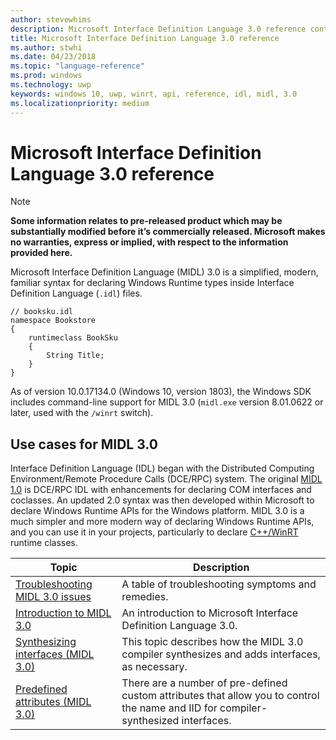 ```yaml
---
author: stevewhims
description: Microsoft Interface Definition Language 3.0 reference content.
title: Microsoft Interface Definition Language 3.0 reference
ms.author: stwhi
ms.date: 04/23/2018
ms.topic: "language-reference"
ms.prod: windows
ms.technology: uwp
keywords: windows 10, uwp, winrt, api, reference, idl, midl, 3.0
ms.localizationpriority: medium
---
```


# Microsoft Interface Definition Language 3.0 reference
> [!NOTE]
> **Some information relates to pre-released product which may be substantially modified before it’s commercially released. Microsoft makes no warranties, express or implied, with respect to the information provided here.**

Microsoft Interface Definition Language (MIDL) 3.0 is a simplified, modern, familiar syntax for declaring Windows Runtime types inside Interface Definition Language (`.idl`) files.

```idl
// booksku.idl
namespace Bookstore
{
    runtimeclass BookSku
    {
        String Title;
    }
}
```

As of version 10.0.17134.0 (Windows 10, version 1803), the Windows SDK includes command-line support for MIDL 3.0 (`midl.exe` version 8.01.0622 or later, used with the `/winrt` switch).

## Use cases for MIDL 3.0
Interface Definition Language (IDL) began with the Distributed Computing Environment/Remote Procedure Calls (DCE/RPC) system. The original [MIDL 1.0](https://msdn.microsoft.com/library/windows/desktop/aa367091) is DCE/RPC IDL with enhancements for declaring COM interfaces and coclasses. An updated 2.0 syntax was then developed within Microsoft to declare Windows Runtime APIs for the Windows platform. MIDL 3.0 is a much simpler and more modern way of declaring Windows Runtime APIs, and you can use it in your projects, particularly to declare [C++/WinRT](/windows/uwp/cpp-and-winrt-apis/index) runtime classes.

| Topic | Description |
| - | - |
| [Troubleshooting MIDL 3.0 issues](troubleshooting.md) | A table of troubleshooting symptoms and remedies. |
| [Introduction to MIDL 3.0](intro.md) | An introduction to Microsoft Interface Definition Language 3.0. |
| [Synthesizing interfaces (MIDL 3.0)](synthesizing-interfaces.md) | This topic describes how the MIDL 3.0 compiler synthesizes and adds interfaces, as necessary. |
| [Predefined attributes (MIDL 3.0)](predefined-attributes.md) | There are a number of pre-defined custom attributes that allow you to control the name and IID for compiler-synthesized interfaces. |
